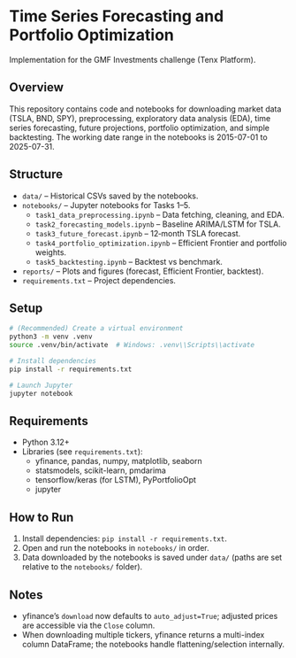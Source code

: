 # Time Series Forecasting and Portfolio Optimization

Implementation for the GMF Investments challenge (Tenx Platform).

## Overview

This repository contains code and notebooks for downloading market data (TSLA, BND, SPY), preprocessing, exploratory data analysis (EDA), time series forecasting, future projections, portfolio optimization, and simple backtesting. The working date range in the notebooks is 2015-07-01 to 2025-07-31.

## Structure

- `data/` – Historical CSVs saved by the notebooks.
- `notebooks/` – Jupyter notebooks for Tasks 1–5.
  - `task1_data_preprocessing.ipynb` – Data fetching, cleaning, and EDA.
  - `task2_forecasting_models.ipynb` – Baseline ARIMA/LSTM for TSLA.
  - `task3_future_forecast.ipynb` – 12‑month TSLA forecast.
  - `task4_portfolio_optimization.ipynb` – Efficient Frontier and portfolio weights.
  - `task5_backtesting.ipynb` – Backtest vs benchmark.
- `reports/` – Plots and figures (forecast, Efficient Frontier, backtest).
- `requirements.txt` – Project dependencies.

## Setup

```bash
# (Recommended) Create a virtual environment
python3 -m venv .venv
source .venv/bin/activate  # Windows: .venv\\Scripts\\activate

# Install dependencies
pip install -r requirements.txt

# Launch Jupyter
jupyter notebook
```

## Requirements

- Python 3.12+
- Libraries (see `requirements.txt`):
  - yfinance, pandas, numpy, matplotlib, seaborn
  - statsmodels, scikit-learn, pmdarima
  - tensorflow/keras (for LSTM), PyPortfolioOpt
  - jupyter

## How to Run

1. Install dependencies: `pip install -r requirements.txt`.
2. Open and run the notebooks in `notebooks/` in order.
3. Data downloaded by the notebooks is saved under `data/` (paths are set relative to the `notebooks/` folder).

## Notes

- yfinance’s `download` now defaults to `auto_adjust=True`; adjusted prices are accessible via the `Close` column.
- When downloading multiple tickers, yfinance returns a multi-index column DataFrame; the notebooks handle flattening/selection internally.
